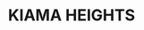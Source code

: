 ---
lastmod: '2025-04-06T06:05:20+00:00'
latitude: -34.645377
layout: suburb
longitude: 150.756883
postcode: '2533'
state: NSW
title: KIAMA HEIGHTS
url: /nsw/kiama-heights/
---